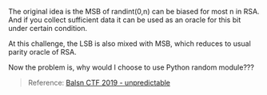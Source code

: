 The original idea is the MSB of randint(0,n) can be biased for most n in RSA. And if you collect sufficient data it can be used as an oracle for this bit under certain condition.

At this challenge, the LSB is also mixed with MSB, which reduces to usual parity oracle of RSA.

Now the problem is, why would I choose to use Python random module???

> Reference: [Balsn CTF 2019 - unpredictable](https://sasdf.github.io/ctf/tasks/2019/BalsnCTF/crypto/unpredictable/)
